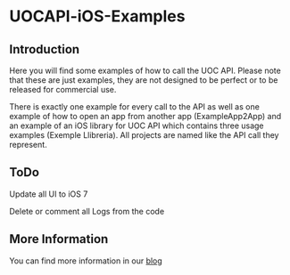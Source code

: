 UOCAPI-iOS-Examples
===================

## Introduction

Here you will find some examples of how to call the UOC API. Please note that these are just examples, they are not designed to be perfect or to be released for commercial use.

There is exactly one example for every call to the API as well as one example of how to open an app from another app (ExampleApp2App) and an example of an iOS library for UOC API which contains three usage examples (Exemple Llibreria). All projects are named like the API call they represent.

## ToDo

Update all UI to iOS 7 

Delete or comment all Logs from the code

## More Information

You can find more information in our [blog][OpenApi]

[OpenApi]: http://open-api.uoc.edu/documentacio/uoc-public-api/
